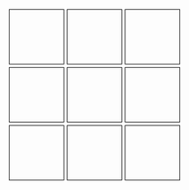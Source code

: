 <!DOCTYPE html>
<html lang="en">
<head>
<meta charset="UTF-8">
<meta name="viewport" content="width=device-width, initial-scale=1.0">
<title>Tic Tac Toe</title>
<style>
    body {
        font-family: Arial, sans-serif;
        text-align: center;
    }
    .container {
        display: flex;
        justify-content: center;
        align-items: center;
        height: 100vh;
    }
    .board {
        display: grid;
        grid-template-columns: repeat(3, 100px);
        grid-template-rows: repeat(3, 100px);
        grid-gap: 5px;
    }
    .cell {
        display: flex;
        justify-content: center;
        align-items: center;
        border: 1px solid #000;
        font-size: 2em;
        cursor: pointer;
    }
</style>
</head>
<body>
<div class="container">
    <div class="board" id="board">
        <div class="cell" onclick="handleClick(0)"></div>
        <div class="cell" onclick="handleClick(1)"></div>
        <div class="cell" onclick="handleClick(2)"></div>
        <div class="cell" onclick="handleClick(3)"></div>
        <div class="cell" onclick="handleClick(4)"></div>
        <div class="cell" onclick="handleClick(5)"></div>
        <div class="cell" onclick="handleClick(6)"></div>
        <div class="cell" onclick="handleClick(7)"></div>
        <div class="cell" onclick="handleClick(8)"></div>
    </div>
</div>

<script>
    let currentPlayer = 'X';
    let board = ['', '', '', '', '', '', '', '', ''];

    function handleClick(index) {
        if (!board[index]) {
            board[index] = currentPlayer;
            document.getElementById('board').children[index].innerText = currentPlayer;
            if (checkWinner(currentPlayer)) {
                alert(currentPlayer + ' wins!');
                resetBoard();
            } else if (board.every(cell => cell)) {
                alert('It\'s a draw!');
                resetBoard();
            } else {
                currentPlayer = currentPlayer === 'X' ? 'O' : 'X';
            }
        }
    }

    function checkWinner(player) {
        const winConditions = [
            [0, 1, 2],
            [3, 4, 5],
            [6, 7, 8],
            [0, 3, 6],
            [1, 4, 7],
            [2, 5, 8],
            [0, 4, 8],
            [2, 4, 6]
        ];
        return winConditions.some(condition => condition.every(index => board[index] === player));
    }

    function resetBoard() {
        board = ['', '', '', '', '', '', '', '', ''];
        currentPlayer = 'X';
        document.querySelectorAll('.cell').forEach(cell => cell.innerText = '');
    }
</script>
</body>
</html>
